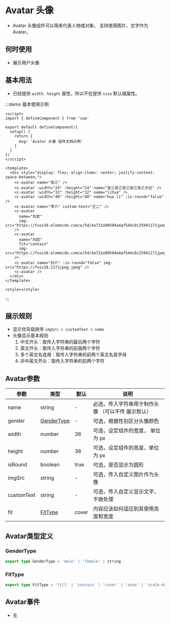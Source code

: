 # Avatar 头像

- Avatar 头像组件可以用来代表人物或对象， 支持使用图片、文字作为 Avatar。

## 何时使用

- 展示用户头像

## 基本用法

- 已经提供 `width、height` 属性，所以不在提供 `size` 默认值属性。

:::demo 基本使用示例

```vue
<script>
import { defineComponent } from 'vue'

export default defineComponent({
  setup() {
    return {
      msg: 'Avatar 头像 组件文档示例'
    }
  }
})
</script>

<template>
  <div style="display: flex; align-items: center; justify-content: space-between;">
    <c-avatar name="张三" />
    <c-avatar :width="24" :height="24" name="张三张三张三张三张三大壮" />
    <c-avatar :width="32" :height="32" name="lihua" />
    <c-avatar :width="40" :height="40" name="hua li" :is-round="false" />
    <c-avatar name="李六" custom-text="王二" />
    <c-avatar
      name="刘武"
      img-src="https://fuss10.elemecdn.com/e/5d/4a731a90594a4af544c0c25941171jpeg.jpeg"
    />
    <c-avatar
      name="刘武"
      fit="contain"
      img-src="https://fuss10.elemecdn.com/e/5d/4a731a90594a4af544c0c25941171jpeg.jpeg"
    />
    <c-avatar name="孙六" :is-round="false" img-src="https://fuss10.1171jpeg.jpeg" />
    <c-avatar />
  </div>
</template>

<style></style>
```

:::

## 展示规则

- 显示优先级排序 `imgSrc > customText > name`
- 头像显示基本规则
  1. 中文开头：取传入字符串的最后两个字符
  1. 英文开头：取传入字符串的前面两个字符
  1. 多个英文名连用：取传入字符串的前两个英文名首字母
  1. 非中英文开头：取传入字符串的前两个字符

## Avatar参数

| 参数       | 类型                      | 默认  | 说明                                               |
| ---------- | ------------------------- | ----- | -------------------------------------------------- |
| name       | string                    | -     | 必选，传入字符串用于制作头像 （可以不传 展示默认） |
| gender     | [GenderType](#gendertype) | -     | 可选，根据性别区分头像颜色                         |
| width      | number                    | 36    | 可选，设定组件的宽度， 单位为 px                   |
| height     | number                    | 36    | 可选，设定组件的高度，单位为 px                    |
| isRound    | boolean                   | true  | 可选，是否显示为圆形                               |
| imgSrc     | string                    | -     | 可选，传入自定义图片作为头像                       |
| customText | string                    | -     | 可选，传入自定义显示文字，不做处理                 |
| fit        | [FitType](#fittype)       | cover | 内容应该如何适应到其使用高度和宽度                 |

## Avatar类型定义

### GenderType

```ts
export type GenderType = 'male' | 'female' | string
```

### FitType

```ts
export type FitType = 'fill' | 'contain' | 'cover' | 'none' | 'scale-down'
```

## Avatar事件

- 无
